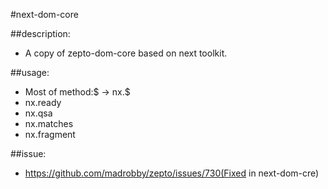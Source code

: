 #next-dom-core

##description:
+ A copy of zepto-dom-core based on next toolkit.

##usage:
+ Most of method:$ -> nx.$
+ nx.ready
+ nx.qsa
+ nx.matches
+ nx.fragment

##issue:
+ https://github.com/madrobby/zepto/issues/730(Fixed in next-dom-cre)
